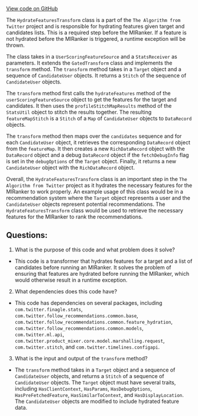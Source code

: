[View code on GitHub](https://github.com/misbahsy/the-algorithm/follow-recommendations-service/common/src/main/scala/com/twitter/follow_recommendations/common/rankers/ml_ranker/ranking/HydrateFeaturesTransform.scala)

The `HydrateFeaturesTransform` class is a part of the `The Algorithm from Twitter` project and is responsible for hydrating features given target and candidates lists. This is a required step before the MlRanker. If a feature is not hydrated before the MlRanker is triggered, a runtime exception will be thrown. 

The class takes in a `UserScoringFeatureSource` and a `StatsReceiver` as parameters. It extends the `GatedTransform` class and implements the `transform` method. The `transform` method takes in a `Target` object and a sequence of `CandidateUser` objects. It returns a `Stitch` of the sequence of `CandidateUser` objects.

The `transform` method first calls the `hydrateFeatures` method of the `userScoringFeatureSource` object to get the features for the target and candidates. It then uses the `profileStitchMapResults` method of the `StatsUtil` object to stitch the results together. The resulting `featureMapStitch` is a `Stitch` of a `Map` of `CandidateUser` objects to `DataRecord` objects.

The `transform` method then maps over the `candidates` sequence and for each `CandidateUser` object, it retrieves the corresponding `DataRecord` object from the `featureMap`. It then creates a new `RichDataRecord` object with the `DataRecord` object and a debug `DataRecord` object if the `fetchDebugInfo` flag is set in the `debugOptions` of the `Target` object. Finally, it returns a new `CandidateUser` object with the `RichDataRecord` object.

Overall, the `HydrateFeaturesTransform` class is an important step in the `The Algorithm from Twitter` project as it hydrates the necessary features for the MlRanker to work properly. An example usage of this class would be in a recommendation system where the `Target` object represents a user and the `CandidateUser` objects represent potential recommendations. The `HydrateFeaturesTransform` class would be used to retrieve the necessary features for the MlRanker to rank the recommendations.
## Questions: 
 1. What is the purpose of this code and what problem does it solve?
- This code is a transformer that hydrates features for a target and a list of candidates before running an MlRanker. It solves the problem of ensuring that features are hydrated before running the MlRanker, which would otherwise result in a runtime exception.

2. What dependencies does this code have?
- This code has dependencies on several packages, including `com.twitter.finagle.stats`, `com.twitter.follow_recommendations.common.base`, `com.twitter.follow_recommendations.common.feature_hydration`, `com.twitter.follow_recommendations.common.models`, `com.twitter.ml.api`, `com.twitter.product_mixer.core.model.marshalling.request`, `com.twitter.stitch`, and `com.twitter.timelines.configapi`.

3. What is the input and output of the `transform` method?
- The `transform` method takes in a `Target` object and a sequence of `CandidateUser` objects, and returns a `Stitch` of a sequence of `CandidateUser` objects. The `Target` object must have several traits, including `HasClientContext`, `HasParams`, `HasDebugOptions`, `HasPreFetchedFeature`, `HasSimilarToContext`, and `HasDisplayLocation`. The `CandidateUser` objects are modified to include hydrated feature data.
